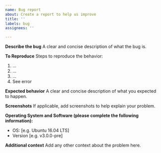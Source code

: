 ```yaml
---
name: Bug report
about: Create a report to help us improve
title: ''
labels: bug
assignees: ''

---
```


**Describe the bug**
A clear and concise description of what the bug is.

**To Reproduce**
Steps to reproduce the behavior:
1. ...
2. ...
3. ...
4. See error

**Expected behavior**
A clear and concise description of what you expected to happen.

**Screenshots**
If applicable, add screenshots to help explain your problem.

**Operating System and Software (please complete the following information):**
 - OS: [e.g. Ubuntu 16.04 LTS]
 - Version [e.g. v3.0.0-pre]

**Additional context**
Add any other context about the problem here.
